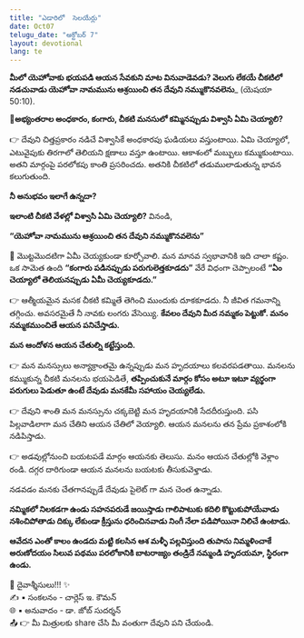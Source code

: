```yaml
---
title: "ఎడారిలో  సెలయేర్లు"
date: Oct07
telugu_date: "అక్టోబర్ 7"
layout: devotional
lang: te
---
```


**మీలో యెహోవాకు భయపడి ఆయన సేవకుని మాట వినువాడెవడు? వెలుగు లేకయే చీకటిలో నడచువాడు యెహోవా నామమును ఆశ్రయించి తన దేవుని నమ్ముకొనవలెను**_ (యెషయా 50:10). 

**📖అభ్యంతరాల అంధకారం, కంగారు, చీకటి మనసులో కమ్మినప్పుడు విశ్వాసి ఏమి చెయ్యాలి?**

👉 దేవుని చిత్తప్రకారం నడిచే విశ్వాసికే అంధకారపు ఘడియలు వస్తుంటాయి. ఏమి చెయ్యాలో, ఎటువైపుకు తిరగాలో తెలియని క్షణాలు వస్తూ ఉంటాయి. ఆకాశంలో మబ్బులు కమ్ముకుంటాయి. అతని మార్గంపై పరలోకపు కాంతి ప్రసరించదు. అతనికి చీకటిలో తడుములాడుతున్న భావన కలుగుతుంది.

**నీ అనుభవం ఇలాగే ఉన్నదా?**

 **ఇలాంటి చీకటి వేళల్లో విశ్వాసి ఏమి చెయ్యాలి?** వినండి, 

**“యెహోవా నామమును ఆశ్రయించి తన దేవుని నమ్ముకొనవలెను”**

🔺 మొట్టమొదటిగా ఏమీ చెయ్యకుండా కూర్చోవాలి. మన మానవ స్వభావానికి ఇది చాలా కష్టం. ఒక సామెత ఉంది 
**“కంగారు పడినప్పుడు పరుగులెత్తకూడదు”** వేరే విధంగా చెప్పాలంటే 
**“ఏం చెయ్యాలో తెలియనప్పుడు ఏమీ చెయ్యకూడదు.”** 

👉 ఆత్మీయమైన మసక చీకటి కమ్మితే తెగించి ముందుకు దూకకూడదు. నీ జీవిత గమనాన్ని తగ్గించు. అవసరమైతే నీ నావకు లంగరు వేసెయ్యి. 
**కేవలం దేవుని మీద నమ్మకం పెట్టుకో. మనం నమ్మకముంచితే ఆయన పనిచేస్తాడు.**

 **మన ఆందోళన ఆయన చేతుల్ని కట్టేస్తుంది.**

👉 మన మనస్సులు అన్యాక్రాంతమై ఉన్నప్పుడు మన హృదయాలు కలవరపడతాయి. మనలను కమ్ముకున్న చీకటి మనలను భయపెడితే, **తప్పించుకునే మార్గం కోసం అటూ ఇటూ వ్యర్థంగా పరుగులు పెడుతూ ఉంటే దేవుడు మనకేమీ సహాయం చెయ్యలేడు.** 

👉 దేవుని శాంతి మన మనస్సును చక్కబెట్టి మన హృదయానికి సేదదీరుస్తుంది. పసి పిల్లవాడిలాగా మన చేతిని ఆయన చేతిలో వెయ్యాలి. ఆయన మనలను తన ప్రేమ ప్రకాశంలోకి నడిపిస్తాడు. 

👉 అడవుల్లోనుంచి బయటపడే మార్గం ఆయనకు తెలుసు. మనం ఆయన చేతుల్లోకి వెళ్లాం రండి. దగ్గర దారిగుండా ఆయన మనలను బయటకు తీసుకువెళ్తాడు.

నడవడం మనకు చేతగానప్పుడే దేవుడు పైలెట్ గా మన చెంత ఉన్నాడు. 

**నమ్మికలో నిలకడగా ఉండు సహనపరుడే జయిస్తాడు గాలిపాటుకు కదిలి కొట్టుకుపోయేవాడు నశించిపోతాడు దిక్కు లేకుండా క్రీస్తును ధరించినవాడు నింగీ నేలా పడిపోయినా నిలిచే ఉంటాడు.**

**ఆవేదన ఎంతో కాలం ఉండదు మట్టి కలసిన ఆశ మళ్ళీ పల్లవిస్తుంది తుపాను నిమ్మళించాకే అరుణోదయం సిలువ పథము పరలోకానికి బాటరాజ్యం తండ్రిదే నమ్మండి హృదయమా, స్థిరంగా ఉండు.**

<div class="blessing">🙏 <span class="bless-text">దైవాశ్శీసులు!!!</span> ✨</div>

<div class="credit">✍️ <span class="credit-text">▪ సంకలనం - చార్లెస్ ఇ. కౌమన్</span></div>
<div class="credit">🌐 <span class="credit-text">▪ అనువాదం - డా. జోబ్ సుదర్శన్</span></div>


<div class="share">📤 👉 <span class="share-text">మీ మిత్రులకు share చేసి మీ వంతుగా దేవుని పని చేయండి.</span></div>
